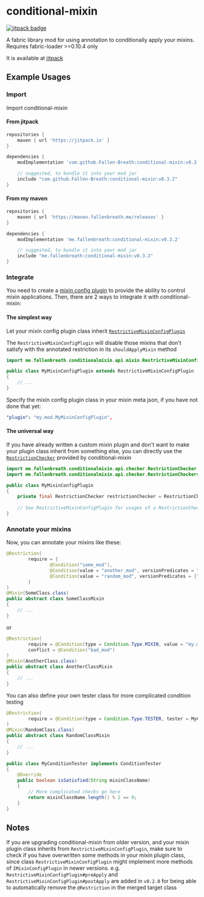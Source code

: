 # conditional-mixin

[![jitpack badge](https://jitpack.io/v/Fallen-Breath/conditional-mixin.svg)](https://jitpack.io/#Fallen-Breath/conditional-mixin)

A fabric library mod for using annotation to conditionally apply your mixins. Requires fabric-loader >=0.10.4 only

It is available at [jitpack](https://jitpack.io/#Fallen-Breath/conditional-mixin)

## Example Usages

### Import

Import conditional-mixin 

#### From jitpack

```groovy
repositories {
    maven { url 'https://jitpack.io' }
}

dependencies {
    modImplementation 'com.github.Fallen-Breath:conditional-mixin:v0.3.2'

    // suggested, to bundle it into your mod jar
    include "com.github.Fallen-Breath:conditional-mixin:v0.3.2"
}
```

#### From my maven

```groovy
repositories {
    maven { url 'https://maven.fallenbreath.me/releases' }
}

dependencies {
    modImplementation 'me.fallenbreath:conditional-mixin:v0.3.2'

    // suggested, to bundle it into your mod jar
    include "me.fallenbreath:conditional-mixin:v0.3.2"
}
```

### Integrate

You need to create a [mixin config plugin](https://github.com/SpongePowered/Mixin/blob/master/src/main/java/org/spongepowered/asm/mixin/extensibility/IMixinConfigPlugin.java)
to provide the ability to control mixin applications. Then, there are 2 ways to integrate it with conditional-mixin:

#### The simplest way

Let your mixin config plugin class inherit [`RestrictiveMixinConfigPlugin`](src/main/java/me/fallenbreath/conditionalmixin/api/mixin/RestrictiveMixinConfigPlugin.java)

The `RestrictiveMixinConfigPlugin` will disable those mixins that don't satisfy with the annotated restriction in its `shouldApplyMixin` method

```java
import me.fallenbreath.conditionalmixin.api.mixin.RestrictiveMixinConfigPlugin;

public class MyMixinConfigPlugin extends RestrictiveMixinConfigPlugin
{
    // ...
}
```

Specify the mixin config plugin class in your mixin meta json, if you have not done that yet:

```yaml
"plugin": "my.mod.MyMixinConfigPlugin",
```

#### The universal way

If you have already written a custom mixin plugin and don't want to make your plugin class inherit from something else,
you can directly use the [`RestrictionChecker`](src/main/java/me/fallenbreath/conditionalmixin/api/checker/RestrictionChecker.java) provided by conditional-mixin

```java
import me.fallenbreath.conditionalmixin.api.checker.RestrictionChecker;
import me.fallenbreath.conditionalmixin.api.checker.RestrictionCheckers;

public class MyMixinConfigPlugin
{
	private final RestrictionChecker restrictionChecker = RestrictionCheckers.memorized();
	
	// See RestrictiveMixinConfigPlugin for usages of a RestrictionChecker
}
```

### Annotate your mixins

Now, you can annotate your mixins like these:

```java
@Restriction(
        require = {
                @Condition("some_mod"),
                @Condition(value = "another_mod", versionPredicates = "2.0.x"),
                @Condition(value = "random_mod", versionPredicates = {">=1.0.1 <1.2", ">=2.0.0"}),
        }
)
@Mixin(SomeClass.class)
public abstract class SomeClassMixin
{
    // ...
}
```

or

```java
@Restriction(
        require = @Condition(type = Condition.Type.MIXIN, value = "my.mod.mixin.ImportantMixin"),
        conflict = @Condition("bad_mod")
)
@Mixin(AnotherClass.class)
public abstract class AnotherClassMixin
{
    // ...
}
```

You can also define your own tester class for more complicated condition testing

```java
@Restriction(
        require = @Condition(type = Condition.Type.TESTER, tester = MyConditionTester.class)
)
@Mixin(RandomClass.class)
public abstract class RandomClassMixin
{
    // ...
}

public class MyConditionTester implements ConditionTester
{
	@Override
	public boolean isSatisfied(String mixinClassName)
	{
		// More complicated checks go here
		return mixinClassName.length() % 2 == 0;
	}
}
```

## Notes

If you are upgrading conditional-mixin from older version, and your mixin plugin class inherits from `RestrictiveMixinConfigPlugin`, 
make sure to check if you have overwritten some methods in your mixin plugin class,
since class `RestrictiveMixinConfigPlugin` might implement more methods of `IMixinConfigPlugin` in newer versions.
e.g. `RestrictiveMixinConfigPlugin#preApply` and `RestrictiveMixinConfigPlugin#postApply` are added in `v0.2.0`
for being able to automatically remove the `@Restriction` in the merged target class
